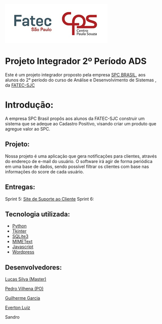 
![enter image description here](https://github.com/guilherme4garcia/PI_SPC/blob/master/images/logo%20fatec.png?raw=true)

# Projeto Integrador 2º Período ADS



Este é um projeto integrador proposto pela empresa [SPC BRASIL](https://www.spcbrasil.org.br/), aos alunos do 2° período do curso de Análise e Desenvolvimento de Sistemas [](https://fatecsjc-prd.azurewebsites.net/curso-analise-e-desenvolvimento-de-sistemas.php), da [FATEC-SJC](https://fatecsjc-prd.azurewebsites.net/)


# Introdução:

A empresa SPC Brasil propôs aos alunos da FATEC-SJC construir um sistema que se adeque ao Cadastro Positivo, visando criar um produto que agregue valor ao SPC.

## Projeto:

Nossa projeto é uma aplicação que gera notificações para clientes, através do endereço de e-mail do usuário. O software irá agir de forma periódica em uma base de dados, sendo possível filtrar os clientes com base nas informações do score de cada usuário.


## Entregas:

Sprint 5: [Site de Suporte ao Cliente](https://guilherme4garcia.github.io/PI_SPC/)
Sprint 6: 


## Tecnologia utilizada:

- [Python](https://www.python.org/)
- [Tkinter](https://docs.python.org/3/library/tkinter.html)
- [SQLite3](https://www.sqlite.org/index.html)
- [MIMEText](https://docs.python.org/3.4/library/email-examples.html)
- [Javascript](https://www.javascript.com/)
- [Wordpress](https://br.wordpress.org/)

## Desenvolvedores:
[Lucas Silva (Master)](https://github.com/lucassilva676)

[Pedro Vilhena (PO)](https://github.com/PedroVilhena)

[Guilherme Garcia](https://github.com/guilherme4garcia)

[Everton Luiz](https://github.com/TomLuiz)

Sandro

